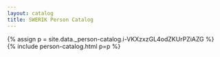 ```yaml
---
layout: catalog
title: SWERIK Person Catalog
---
```

{% assign p = site.data._person-catalog.i-VKXzxzGL4odZKUrPZiAZG %}
{% include person-catalog.html p=p %}

